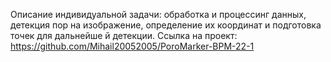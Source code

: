 Описание индивидуальной задачи: обработка и процессинг данных, детекция пор на изображение, определение их координат и подготовка точек для дальнейше   й детекции.
Ссылка на проект: https://github.com/Mihail20052005/PoroMarker-BPM-22-1